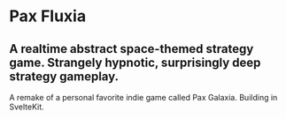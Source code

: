 # Pax Fluxia

## A realtime abstract space-themed strategy game. Strangely hypnotic, surprisingly deep strategy gameplay.

A remake of a personal favorite indie game called Pax Galaxia. Building in SvelteKit.
